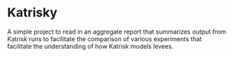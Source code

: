 # Katrisky

A simple project to read in an aggregate report that summarizes output from Katrisk runs to facilitate the comparison of various experiments that facilitate the understanding of how Katrisk models levees.

